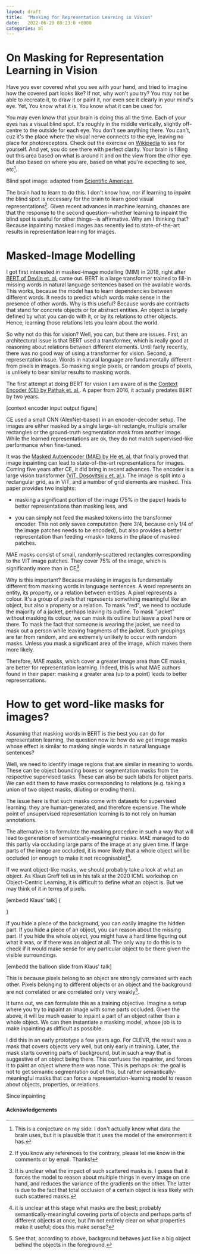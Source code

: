 ```yaml
---
layout: draft
title:  "Masking for Representation Learning in Vision"
date:   2022-06-20 08:23:0 +0000
categories: ml
---
```


# On Masking for Representation Learning in Vision

Have you ever covered what you see with your hand, and tried to imagine how the covered part looks like?
If not, why won't you try?
You may not be able to recreate it, to draw it or paint it, nor even see it clearly in your mind's eye.
Yet, You know what it is.
You know what it can be used for.

You may even know that your brain is doing this all the time.
Each of your eyes has a visual blind spot.
It's roughly in the middle vertically, slightly off-centre to the outside for each eye.
You don't see anything there.
You can't, cuz it's the place where the visual nerve connects to the eye, leaving no place for photoreceptors.
Check out the exercise on [Wikipedia](https://en.wikipedia.org/wiki/Blind_spot_(vision)) to see for yourself.
And yet, you do see there with perfect clarity.
Your brain is filling out this area based on what is around it and on the view from the other eye.
But also based on where you are, based on what you're expecting to see, etc[^blindspot_conjecture].

Blind spot image: adapted from [Scientific American](https://www.scientificamerican.com/article/find-your-blind-spot/),


The brain had to learn to do this.
I don't know how, nor if learning to inpaint the blind spot is necessary for the brain to learn good visual representations[^brain_learn].
Given recent advances in machine learning, chances are that the response to the second question--whether learning to inpaint the blind spot is useful for other things--is affirmative.
Why am I thinking that?
Because inpainting masked images has recently led to state-of-the-art results in representation learning for images.

# Masked-Image Modelling

I got first interested in masked-image modelling (MIM) in 2018, right after [BERT of Devlin et. al.](https://arxiv.org/abs/1810.04805) came out.
BERT is a large transformer trained to fill-in missing words in natural language sentences based on the available words.
This works, because the model has to learn dependencies between different words.
It needs to predict which words make sense in the presence of other words.
Why is this useful?
Because words are contracts that stand for concrete objects or for abstract entities.
An object is largely defined by what you can do with it, or by its relations to other objects.
Hence, learning those relations lets you learn about the world.

So why not do this for vision?
Well, you can, but there are issues.
First, an architectural issue is that BERT used a transformer, which is really good at reasoning about relations between different elements.
Until fairly recently, there was no good way of using a transformer for vision.
Second, a representation issue.
Words in natural language are fundamentally different from pixels in images.
So masking single pixels, or random groups of pixels, is unlikely to bear similar results to masking words.


The first attempt at doing BERT for vision I am aware of is the [Context Encoder (CE) by Pathak et. al.](https://arxiv.org/abs/1604.07379).
A paper from 2016, it actually predates BERT by two years.

[context encoder input output figure]

CE used a small CNN (AlexNet-based) in an encoder-decoder setup.
The images are either masked by a single large-ish rectangle, multiple smaller rectangles or the ground-truth segmentation mask from another image.
While the learned representations are ok, they do not match supervised-like performance when fine-tuned.


It was the [Masked Autoencoder (MAE) by He et. al.](https://arxiv.org/abs/2111.06377) that finally proved that image inpainting can lead to state-of-the-art representations for images.
Coming five years after CE, it did bring in recent advances.
The encoder is a large vision transformer ([ViT, Dosovitskiy et. al.](https://arxiv.org/abs/2010.11929)).
The image is split into a rectangular grid, as in ViT, and a number of grid elements are masked.
This paper provides two insights:

* masking a significant portion of the image (75% in the paper) leads to better representations than masking less, and

* you can simply not feed the masked tokens into the transformer encoder. This not only saves computation (here 3/4, because only 1/4 of the image patches needs to be encoded), but also provides a better representation than feeding \<mask\> tokens in the place of masked patches.

MAE masks consist of small, randomly-scattered rectangles corresponding to the ViT image patches.
They cover 75% of the image, which is significantly more than in CE[^scattered_mask].

Why is this important?
Because masking in images is fundamentally different from masking words in language sentences.
A word represents an entity, its property, or a relation between entities.
A pixel represents a colour.
It's a group of pixels that represents something meaningful like an object, but also a property or a relation.
To mask "red", we need to occlude the majority of a jacket, perhaps leaving its outline.
To mask "jacket" without masking its colour, we can mask its outline but leave a pixel here or there.
To mask the fact that someone is wearing the jacket, we need to mask out a person while leaving fragments of the jacket.
Such groupings are far from random, and are extremely unlikely to occur with random masks.
Unless you mask a significant area of the image, which makes them more likely.

Therefore, MAE masks, which cover a greater image area than CE masks, are better for representation learning.
Indeed, this is what MAE authors found in their paper: masking a greater area (up to a point) leads to better representations.

# How to get word-like masks for images?

Assuming that masking words in BERT is the best you can do for representation learning, the question now is: how do we get image masks whose effect is similar to masking single words in natural language sentences?

Well, we need to identify image regions that are similar in meaning to words.
These can be object bounding boxes or segmentation masks from the respective supervised tasks.
These can also be such labels for object parts.
We can edit them to have masks corresponding to relations (e.g. taking a union of two object masks, diluting or eroding them).

The issue here is that such masks come with datasets for supervised learning: they are human-generated, and therefore expensive.
The whole point of unsupervised representation learning is to not rely on human annotations.

The alternative is to formulate the masking procedure in such a way that will lead to generation of semantically-meaningful masks.
MAE managed to do this partly via occluding large parts of the image at any given time.
If large parts of the image are occluded, it is more likely that a whole object will be occluded (or enough to make it not recognisable)[^todo1].

If we want object-like masks, we should probably take a look at what an object.
As Klaus Greff tell us in his talk at the 2020 ICML workshop on Object-Centric Learning, it is difficult to define what an object is.
But we may think of it in terms of pixels.

[embedd Klaus' talk]
{
<div id="presentation-embed-38930701"></div>
<script src="https://slideslive.com/embed_presentation.js"></script>
<script>
  embed = new SlidesLiveEmbed("presentation-embed-38930701", {
    presentationId: "38930701",
    autoPlay: false,
    verticalEnabled: true,
  });
</script>
}

If you hide a piece of the background, you can easily imagine the hidden part.
If you hide a piece of an object, you can reason about the missing part.
If you hide the whole object, you might have a hard time figuring out what it was, or if there was an object at all.
The only way to do this is to check if it would make sense for any particular object to be there given the visible surroundings.

[embedd the balloon slide from Klaus' talk]

This is because pixels belong to an object are strongly correlated with each other.
Pixels belonging to different objects or an object and the background are not correlated or are correlated only very weakly[^bg_correlation].

It turns out, we can formulate this as a training objective.
Imagine a setup where you try to inpaint an image with some parts occluded.
Given the above, it will be much easier to inpaint a part of an object rather than a whole object.
We can then instantiate a masking model, whose job is to make inpainting as difficult as possible.

I did this in an early prototype a few years ago.
For CLEVR, the result was a mask that covers objects very well, but only early in training.
Later, the mask starts covering parts of background, but in such a way that is suggestive of an object being there.
This confuses the inpainter, and forces it to paint an object where there was none.
This is perhaps ok: the goal is not to get semantic segmentation out of this, but rather semantically-meaningful masks that can force a representation-learning model to reason about objects, properties, or relations.

Since inpainting




#### Acknowledgements

[^blindspot_conjecture]: This is a conjecture on my side. I don't actually know what data the brain uses, but it is plausible that it uses the model of the environment it has.

[^brain_learn]: If you know any references to the contrary, please let me know in the comments or by email. Thanks!

[^scattered_mask]: It is unclear what the impact of such scattered masks is. I guess that it forces the model to reason about multiple things in every image on one hand, and reduces the variance of the gradients on the other. The latter is due to the fact that total occlusion of a certain object is less likely with such scattered masks.

[^todo1]: it is unclear at this stage what masks are the best; probably semantically-meaningful covering parts of objects and perhaps parts of different objects at once, but I'm not entirely clear on what properties make it useful; does this make sense?

[^bg_correlation]: See that, according to above, background behaves just like a big object behind the objects in the foreground.
